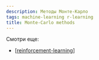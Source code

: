 ```yaml
---
description: Методы Монте-Карло
tags: machine-learning r-learning
title: Monte-Carlo methods
---
```


Смотри еще:

- [[reinforcement-learning]]

[//begin]: # "Autogenerated link references for markdown compatibility"
[reinforcement-learning]: ../lists/reinforcement-learning "Reinforcement learning"
[//end]: # "Autogenerated link references"